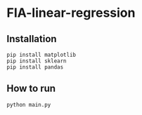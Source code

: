 # FIA-linear-regression

## Installation

    pip install matplotlib
    pip install sklearn
    pip install pandas

## How to run 
    python main.py
